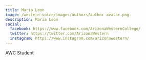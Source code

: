 ```yaml
---
title: Maria Leon
image: /western-voice/images/authors/author-avatar.png
description: Maria Leon
social:
  facebook: https://www.facebook.com/ArizonaWesternCollege/
  twitter: https://twitter.com/ArizonaWestern
  instagram: https://www.instagram.com/arizonawestern/
---
```


AWC Student